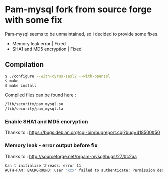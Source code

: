 # Pam-mysql fork from source forge with some fix

Pam-mysql seems to be unmaintained, so i decided to provide some fixes.

  - Memory leak error | Fixed
  - SHA1 and MD5 encryption | Fixed

## Compilation

```sh
$ ./configure --with-cyrus-sasl2 --with-openssl
$ make
$ make install 
```
Compiled files can be found here :

```sh
/lib/security/pam_mysql.so
/lib/security/pam_mysql.la
```

### Enable SHA1 and MD5 encryption

Thanks to : https://bugs.debian.org/cgi-bin/bugreport.cgi?bug=418500#50

### Memory leak - error output before fix

Thanks to : http://sourceforge.net/p/pam-mysql/bugs/27/#c2aa

``` sh
Can t initialize threads: error 11
AUTH-PAM: BACKGROUND: user 'xxx' failed to authenticate: Permission denied
```
